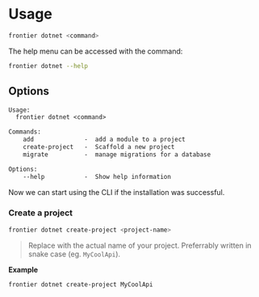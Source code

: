# Usage

```bash
frontier dotnet <command>
```

The help menu can be accessed with the command:

```bash
frontier dotnet --help
```

## Options

```txt
Usage:
  frontier dotnet <command>

Commands:
    add              -  add a module to a project
    create-project   -  Scaffold a new project
    migrate          -  manage migrations for a database

Options:
    --help           -  Show help information
```

Now we can start using the CLI if the installation was successful.


### Create a project

```bash
frontier dotnet create-project <project-name>
```
> Replace <project-name> with the actual name of your project. Preferrably written in snake case (eg. `MyCoolApi`).

**Example**
```bash
frontier dotnet create-project MyCoolApi
```
